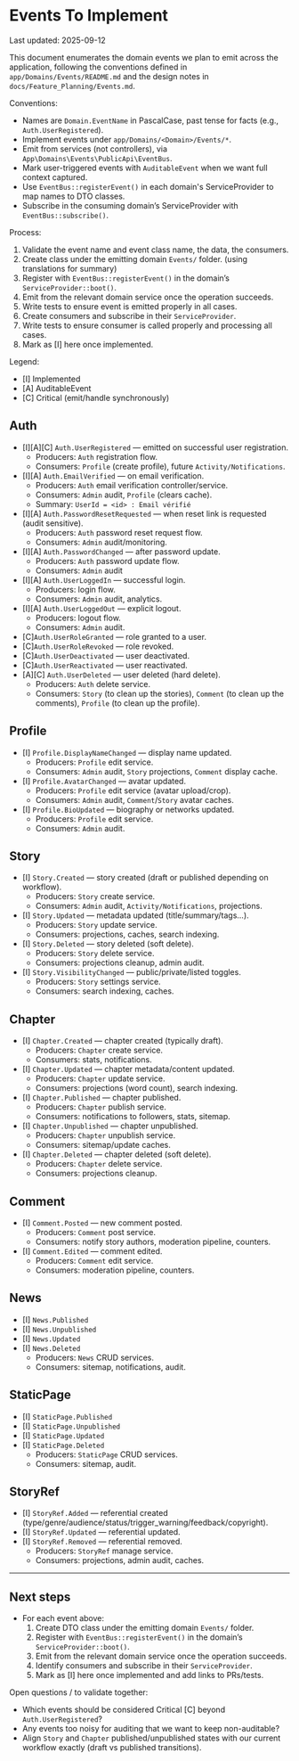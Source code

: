 # Events To Implement

Last updated: 2025-09-12

This document enumerates the domain events we plan to emit across the application, following the conventions defined in `app/Domains/Events/README.md` and the design notes in `docs/Feature_Planning/Events.md`.

Conventions:
- Names are `Domain.EventName` in PascalCase, past tense for facts (e.g., `Auth.UserRegistered`).
- Implement events under `app/Domains/<Domain>/Events/*`.
- Emit from services (not controllers), via `App\Domains\Events\PublicApi\EventBus`.
- Mark user-triggered events with `AuditableEvent` when we want full context captured.
- Use `EventBus::registerEvent()` in each domain's ServiceProvider to map names to DTO classes.
- Subscribe in the consuming domain’s ServiceProvider with `EventBus::subscribe()`.

Process:
1) Validate the event name and event class name, the data, the consumers.
2) Create class under the emitting domain `Events/` folder. (using translations for summary)
3) Register with `EventBus::registerEvent()` in the domain’s `ServiceProvider::boot()`.
4) Emit from the relevant domain service once the operation succeeds.
5) Write tests to ensure event is emitted properly in all cases.
6) Create consumers and subscribe in their `ServiceProvider`.
7) Write tests to ensure consumer is called properly and processing all cases.
8) Mark as [I] here once implemented.

Legend:
- [I] Implemented
- [A] AuditableEvent
- [C] Critical (emit/handle synchronously)

## Auth
- [I][A][C] `Auth.UserRegistered` — emitted on successful user registration.
  - Producers: `Auth` registration flow.
  - Consumers: `Profile` (create profile), future `Activity/Notifications`.
- [I][A] `Auth.EmailVerified` — on email verification.
  - Producers: `Auth` email verification controller/service.
  - Consumers: `Admin` audit, `Profile` (clears cache).
  - Summary: `UserId = <id> : Email vérifié`
- [I][A] `Auth.PasswordResetRequested` — when reset link is requested (audit sensitive).
  - Producers: `Auth` password reset request flow.
  - Consumers: `Admin` audit/monitoring.
- [I][A] `Auth.PasswordChanged` — after password update.
  - Producers: `Auth` password update flow.
  - Consumers: `Admin` audit
- [I][A] `Auth.UserLoggedIn` — successful login.
  - Producers: login flow.
  - Consumers: `Admin` audit, analytics.
- [I][A] `Auth.UserLoggedOut` — explicit logout.
  - Producers: logout flow.
  - Consumers: `Admin` audit.
- [C]`Auth.UserRoleGranted` — role granted to a user.
- [C]`Auth.UserRoleRevoked` — role revoked.
- [C]`Auth.UserDeactivated` — user deactivated.
- [C]`Auth.UserReactivated` — user reactivated.
- [A][C] `Auth.UserDeleted` — user deleted (hard delete).
  - Producers: `Auth` delete service.
  - Consumers: `Story` (to clean up the stories), `Comment` (to clean up the comments), `Profile` (to clean up the profile).

## Profile
- [I] `Profile.DisplayNameChanged` — display name updated.
  - Producers: `Profile` edit service.
  - Consumers: `Admin` audit, `Story` projections, `Comment` display cache.
- [I] `Profile.AvatarChanged` — avatar updated.
  - Producers: `Profile` edit service (avatar upload/crop).
  - Consumers: `Admin` audit, `Comment`/`Story` avatar caches.
- [I] `Profile.BioUpdated` — biography or networks updated.
  - Producers: `Profile` edit service.
  - Consumers: `Admin` audit.

## Story
- [I] `Story.Created` — story created (draft or published depending on workflow).
  - Producers: `Story` create service.
  - Consumers: `Admin` audit, `Activity/Notifications`, projections.
- [I] `Story.Updated` — metadata updated (title/summary/tags...).
  - Producers: `Story` update service.
  - Consumers: projections, caches, search indexing.
- [I] `Story.Deleted` — story deleted (soft delete).
  - Producers: `Story` delete service.
  - Consumers: projections cleanup, admin audit.
- [I] `Story.VisibilityChanged` — public/private/listed toggles.
  - Producers: `Story` settings service.
  - Consumers: search indexing, caches.

## Chapter
- [I] `Chapter.Created` — chapter created (typically draft).
  - Producers: `Chapter` create service.
  - Consumers: stats, notifications.
- [I] `Chapter.Updated` — chapter metadata/content updated.
  - Producers: `Chapter` update service.
  - Consumers: projections (word count), search indexing.
- [I] `Chapter.Published` — chapter published.
  - Producers: `Chapter` publish service.
  - Consumers: notifications to followers, stats, sitemap.
- [I] `Chapter.Unpublished` — chapter unpublished.
  - Producers: `Chapter` unpublish service.
  - Consumers: sitemap/update caches.
- [I] `Chapter.Deleted` — chapter deleted (soft delete).
  - Producers: `Chapter` delete service.
  - Consumers: projections cleanup.

## Comment
- [I] `Comment.Posted` — new comment posted.
  - Producers: `Comment` post service.
  - Consumers: notify story authors, moderation pipeline, counters.
- [I] `Comment.Edited` — comment edited.
  - Producers: `Comment` edit service.
  - Consumers: moderation pipeline, counters.

## News
- [I] `News.Published`
- [I] `News.Unpublished`
- [I] `News.Updated`
- [I] `News.Deleted`
  - Producers: `News` CRUD services.
  - Consumers: sitemap, notifications, audit.

## StaticPage
- [I] `StaticPage.Published`
- [I] `StaticPage.Unpublished`
- [I] `StaticPage.Updated`
- [I] `StaticPage.Deleted`
  - Producers: `StaticPage` CRUD services.
  - Consumers: sitemap, audit.

## StoryRef
- [I] `StoryRef.Added` — referential created (type/genre/audience/status/trigger_warning/feedback/copyright).
- [I] `StoryRef.Updated` — referential updated.
- [I] `StoryRef.Removed` — referential removed.
  - Producers: `StoryRef` manage service.
  - Consumers: projections, admin audit, caches.

---

## Next steps
- For each event above:
  1) Create DTO class under the emitting domain `Events/` folder.
  2) Register with `EventBus::registerEvent()` in the domain’s `ServiceProvider::boot()`.
  3) Emit from the relevant domain service once the operation succeeds.
  4) Identify consumers and subscribe in their `ServiceProvider`.
  5) Mark as [I] here once implemented and add links to PRs/tests.

Open questions / to validate together:
- Which events should be considered Critical [C] beyond `Auth.UserRegistered`?
- Any events too noisy for auditing that we want to keep non-auditable?
- Align `Story` and `Chapter` published/unpublished states with our current workflow exactly (draft vs published transitions).
